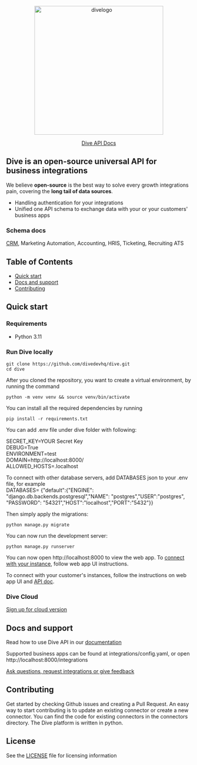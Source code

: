 <p align="center">
  <img alt="divelogo" width="350" src="https://docs.diveapi.co/images/logo_dark-1a726960.png">
</p>

<p align="center">
  <a href="https://docs.diveapi.co/" target="blank">Dive API Docs</a>
</p>

## Dive is an open-source universal API for business integrations

We believe **open-source** is the best way to solve every growth integrations pain, covering the **long tail of data sources**. 

- Handling authentication for your integrations
- Unified one API schema to exchange data with your or your customers' business apps

### Schema docs

[CRM](https://docs.diveapi.co/#crm), Marketing Automation, Accounting, HRIS, Ticketing, Recruiting ATS

## Table of Contents

- [Quick start](#quick-start)
- [Docs and support](#docs-and-support)
- [Contributing](#contributing)

## Quick start

### Requirements

- Python 3.11

### Run Dive locally

```
git clone https://github.com/divedevhq/dive.git
cd dive
```
After you cloned the repository, you want to create a virtual environment, by running the command
```
python -m venv venv && source venv/bin/activate
```

You can install all the required dependencies by running
```
pip install -r requirements.txt
```


You can add .env file under dive folder with following:

SECRET_KEY=YOUR Secret Key <br/>
DEBUG=True <br/>
ENVIRONMENT=test <br/>
DOMAIN=http://localhost:8000/ <br/>
ALLOWED_HOSTS=.localhost

To connect with other database servers, add DATABASES json to your .env file, for example <br/>
DATABASES= {"default":{"ENGINE": "django.db.backends.postgresql","NAME": "postgres","USER":"postgres", "PASSWORD": "54321","HOST":"localhost","PORT":"5432"}}

Then simply apply the migrations:
```
python manage.py migrate
```

You can now run the development server:

```
python manage.py runserver
```

You can now open http://localhost:8000 to view the web app.
To <a href="https://docs.diveapi.co/#connect-your-instance" target="blank"> connect with your instance</a>, follow web app UI instructions.

To connect with your customer's instances, follow the instructions on web app UI and <a href="https://docs.diveapi.co/#connect-multiple-instances"> API doc</a>.


### Dive Cloud

<a href="mailto:sherry@diveapi.co">Sign up for cloud version</a>



## Docs and support
Read how to use Dive API in our <a href="https://docs.diveapi.co/" target="blank">documentation</a>

Supported business apps can be found at integrations/config.yaml, or open http://localhost:8000/integrations   

<a href="mailto:sherry@diveapi.co">Ask questions, request integrations or give feedback</a>

## Contributing
Get started by checking Github issues and creating a Pull Request. An easy way to start contributing is to update an existing connector or create a new connector. You can find the code for existing connectors in the connectors directory. The Dive platform is written in python.

## License

See the <a href="https://github.com/DiveDevHQ/dive/blob/master/LICENSE">LICENSE</a> file for licensing information
